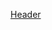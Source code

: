[Header](https://github.com/eminQA/eminQA/blob/main/assets//5-Qualities-Of-A-Good-QA-Engineer.webp)
